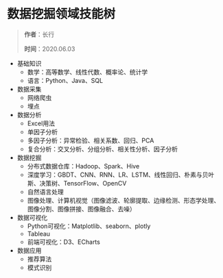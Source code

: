 # 数据挖掘领域技能树

> **作者**：长行
>
> **时间**：2020.06.03

* 基础知识
  * 数学：高等数学、线性代数、概率论、统计学
  * 语言：Python、Java、SQL
* 数据采集
  * 网络爬虫
  * 埋点
* 数据分析
  * Excel用法
  * 单因子分析
  * 多因子分析：异常检验、相关系数、回归、PCA
  * 复合分析：交叉分析、分组分析、相关性分析、因子分析
* 数据挖掘
  * 分布式数据仓库：Hadoop、Spark、Hive
  * 深度学习：GBDT、CNN、RNN、LR、LSTM、线性回归、朴素与贝叶斯、决策树、TensorFlow、OpenCV
  * 自然语言处理
  * 图像处理、计算机视觉（图像滤波、轮廓提取、边缘检测、形态学处理、图像分割、图像拼接、图像融合、去噪）
* 数据可视化
  * Python可视化：Matplotlib、seaborn、plotly
  * Tableau
  * 前端可视化：D3、ECharts
* 数据应用
  * 推荐算法
  * 模式识别